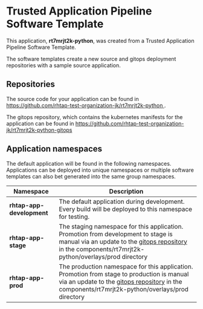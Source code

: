 # Trusted Application Pipeline Software Template

This application, **rt7mrjt2k-python**, was created from a Trusted Application Pipeline Software Template.

The software templates create a new source and gitops deployment repositories with a sample source application. 

## Repositories

The source code for your application can be found in [https://github.com/rhtap-test-organization-jk/rt7mrjt2k-python ](https://github.com/rhtap-test-organization-jk/rt7mrjt2k-python ).
 
The gitops repository, which contains the kubernetes manifests for the application can be found in 
[https://github.com/rhtap-test-organization-jk/rt7mrjt2k-python-gitops ](https://github.com/rhtap-test-organization-jk/rt7mrjt2k-python-gitops ) 

## Application namespaces 

The default application will be found in the following namespaces. Applications can be deployed into unique namespaces or multiple software templates can also bet generated into the same group namespaces.  

|  Namespace   |  Description   |  
| -------- | -------- |   
| **rhtap-app-development** | The default application during development. Every build will be deployed to this namespace for testing. | 
| **rhtap-app-stage** | The staging namespace for this application. Promotion from development to stage is manual via an update to the [gitops repository](https://github.com/rhtap-test-organization-jk/rt7mrjt2k-python-gitops ) in the components/rt7mrjt2k-python/overlays/prod directory |  
| **rhtap-app-prod** | The production namespace for this application. Promotion from stage to production is manual via an update to the [gitops repository](https://github.com/rhtap-test-organization-jk/rt7mrjt2k-python-gitops ) in the components/rt7mrjt2k-python/overlays/prod directory | 